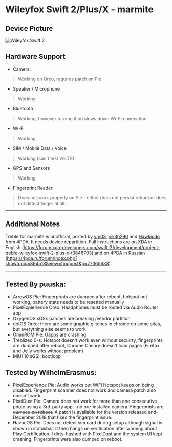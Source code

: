 # Wileyfox Swift 2/Plus/X - marmite

## Device Picture

![Wileyfox Swift 2](http://s.4pda.to/pP1NecmKtvq7inv7BoJt2Pld2fU1FH1pNRwu.jpg)

## Hardware Support

* Camera:
> Working on Oreo, requires patch on Pie

* Speaker / Microphone
> Working

* Bluetooth
> Working, however turning it on slows down Wi-Fi connection

* Wi-Fi
> Working

* SIM / Mobile Data / Voice
> Working (can't test VoLTE)

* GPS and Sensors
> Working

* Fingerprint Reader
> Does not work properly on Pie - either does not persist reboot or does not detect finger at all.

***
## Additional Notes
Treble for marmite is unofficial, ported by [vm03](https://4pda.ru/forum/index.php?showuser=785272), [nikith290](https://4pda.ru/forum/index.php?showuser=4331549) and [Hawkjudo](https://4pda.ru/forum/index.php?showuser=6279249) from 4PDA. It needs device repartition. Full instructions are on XDA in English (https://forum.xda-developers.com/swift-2/development/project-treble-wileyfox-swift-2-plus-x-t3848703) and on 4PDA in Russian (https://4pda.ru/forum/index.php?showtopic=894518&view=findpost&p=77365633).


***
## Tested By puuska:
  - ArrowOS Pie: Fingerprints are dumped after reboot, hotspot not working, battery stats needs to be resetted manually
  - PixelExpierience Oreo: Headphones must be routed via Audio Router app
  - OxygenOS sGSI: patches are breaking /vendor partition
  - dotOS Oreo: there are some graphic glitches in chrome on some sites, but everything else seems to work
  - OmniROM Pie: Gapps are crashing
  - Treblized 0-s: Hotspot doesn't work even without secuirty, fingerprints are dumped after reboot, Chrome Canary doesn't load pages (Firefox and Jelly works without problem)
  - MiUI 10 sGSI: bootloop

## Tested by WilhelmErasmus:
  - PixelExperience Pie: Audio works but WiFi Hotspot keeps on being disabled. Fingerprint scanner does not work and camera patch also doesn't work.
  - PixelDust Pie: Camera does not work for more than one consecutive photo using a 3rd-party app - no pre-installed camera. ~~Fingerprints are dumped on reboot.~~ A patch is available for the version released end-December 2018 that fixes the fingerprint issue.
  - HavocOS Pie: Does not detect sim card during setup although signal is shown in statusbar. It then hangs on verification after warning about Play Certification. I dirty-flashed with PixelDust and the system UI kept crashing. Fingerprints were also dumped on reboot.